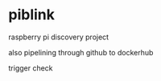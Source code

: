 # piblink

raspberry pi discovery project

also pipelining through github to dockerhub

trigger check
